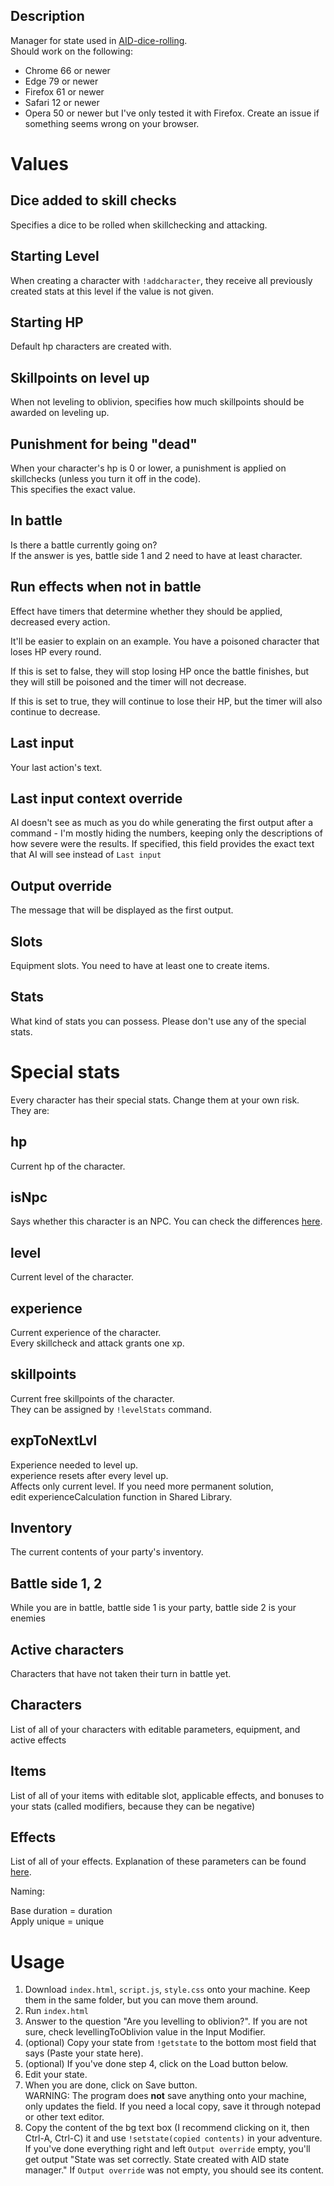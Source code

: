 ## Description

Manager for state used in [AID-dice-rolling](https://github.com/Gutek8134/AID-dice-rolling).<br>
Should work on the following:

-   Chrome 66 or newer
-   Edge 79 or newer
-   Firefox 61 or newer
-   Safari 12 or newer
-   Opera 50 or newer
    but I've only tested it with Firefox. Create an issue if something seems wrong on your browser.

# Values

## Dice added to skill checks

Specifies a dice to be rolled when skillchecking and attacking.

## Starting Level

When creating a character with `!addcharacter`, they receive all previously created stats at this level if the value is not given.

## Starting HP

Default hp characters are created with.

## Skillpoints on level up

When not leveling to oblivion, specifies how much skillpoints should be awarded on leveling up.

## Punishment for being "dead"

When your character's hp is 0 or lower, a punishment is applied on skillchecks (unless you turn it off in the code).<br>
This specifies the exact value.

## In battle

Is there a battle currently going on?<br>
If the answer is yes, battle side 1 and 2 need to have at least character.

## Run effects when not in battle

Effect have timers that determine whether they should be applied, decreased every action.

It'll be easier to explain on an example. You have a poisoned character that loses HP every round.

If this is set to false, they will stop losing HP once the battle finishes, but they will still be poisoned and the timer will not decrease.

If this is set to true, they will continue to lose their HP, but the timer will also continue to decrease.

## Last input

Your last action's text.

## Last input context override

AI doesn't see as much as you do while generating the first output after a command - I'm mostly hiding the numbers, keeping only the descriptions of how severe were the results. If specified, this field provides the exact text that AI will see instead of `Last input`

## Output override

The message that will be displayed as the first output.

## Slots

Equipment slots. You need to have at least one to create items.

## Stats

What kind of stats you can possess. Please don't use any of the special stats.

# Special stats

Every character has their special stats. Change them at your own risk.<br>
They are:

## hp

Current hp of the character.

## isNpc

Says whether this character is an NPC. You can check the differences [here](https://github.com/Gutek8134/AID-dice-rolling#addnpc).

## level

Current level of the character.

## experience

Current experience of the character.<br>
Every skillcheck and attack grants one xp.

## skillpoints

Current free skillpoints of the character.<br>
They can be assigned by `!levelStats` command.

## expToNextLvl

Experience needed to level up.<br>
experience resets after every level up.<br>
Affects only current level. If you need more permanent solution,<br>
edit experienceCalculation function in Shared Library.

## Inventory

The current contents of your party's inventory.

## Battle side 1, 2

While you are in battle, battle side 1 is your party, battle side 2 is your enemies

## Active characters

Characters that have not taken their turn in battle yet.

## Characters

List of all of your characters with editable parameters, equipment, and active effects

## Items

List of all of your items with editable slot, applicable effects, and bonuses to your stats (called modifiers, because they can be negative)

## Effects

List of all of your effects. Explanation of these parameters can be found [here](https://github.com/Gutek8134/AID-dice-rolling#createeffect).

Naming:

Base duration = duration<br>
Apply unique = unique

# Usage

1. Download `index.html`, `script.js`, `style.css` onto your machine. Keep them in the same folder, but you can move them around.
2. Run `index.html`
3. Answer to the question "Are you levelling to oblivion?". If you are not sure, check levellingToOblivion value in the Input Modifier.
4. (optional) Copy your state from `!getstate` to the bottom most field that says (Paste your state here).
5. (optional) If you've done step 4, click on the Load button below.
6. Edit your state.
7. When you are done, click on Save button.<br>WARNING: The program does **not** save anything onto your machine, only updates the field. If you need a local copy, save it through notepad or other text editor.<br>
8. Copy the content of the bg text box (I recommend clicking on it, then Ctrl-A, Ctrl-C) it and use `!setstate(copied contents)` in your adventure.<br>
   If you've done everything right and left `Output override` empty, you'll get output "State was set correctly. State created with AID state manager." If `Output override` was not empty, you should see its content.
